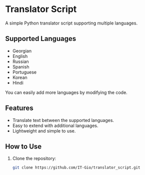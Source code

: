 # Translator Script

A simple Python translator script supporting multiple languages.

## Supported Languages

- Georgian
- English
- Russian
- Spanish
- Portuguese
- Korean
- Hindi

You can easily add more languages by modifying the code.

## Features

- Translate text between the supported languages.
- Easy to extend with additional languages.
- Lightweight and simple to use.

## How to Use

1. Clone the repository:
   ```bash
   git clone https://github.com/IT-Gio/translator_script.git
